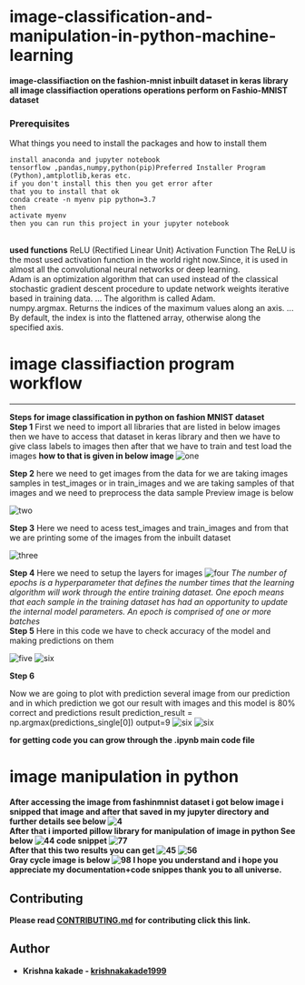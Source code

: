 # image-classification-and-manipulation-in-python-machine-learning

<b>image-classifiaction on the fashion-mnist inbuilt dataset in keras library all image classifiaction operations operations perform on Fashio-MNIST dataset  </b>
### Prerequisites

What things you need to install the packages and how to install them

```
install anaconda and jupyter notebook
tensorflow ,pandas,numpy,python(pip)Preferred Installer Program (Python),amtplotlib,keras etc.
if you don't install this then you get error after
that you to install that ok
conda create -n myenv pip python=3.7
then 
activate myenv 
then you can run this project in your jupyter notebook
```
<br> <b>used functions</b>
ReLU (Rectified Linear Unit) Activation Function
The ReLU is the most used activation function in the world right now.Since, it is used in almost all the convolutional neural networks or deep learning.
<br>Adam is an optimization algorithm that can used instead of the classical stochastic gradient descent procedure to update network weights iterative based in training data. ... The algorithm is called Adam.
<br>numpy.argmax. Returns the indices of the maximum values along an axis. ... By default, the index is into the flattened array, otherwise along the specified axis.

# image classifiaction program workflow
<hr>
<b>Steps for image classification in python on fashion MNIST dataset</b>
<br>
<b> Step 1</b>
 First we need to import all libraries that are listed in below images then we have to access that dataset in keras library
and then we have to give class labels to images then after that we have to train and test load the images 
     <b> how to that is given in below image </b>
<img src="https://github.com/krishnakakade1999/image-classification-and-manipulation-in-python-machine-learning/blob/master/documentation-images/Annotation%202019-09-12%20190847.png" alt="one">

<b> Step 2</b>
here we need to get images from the data for we are taking images samples in test_images or in train_images and we are taking samples of that images and we need to preprocess the data
sample Preview image is below

<img src="https://github.com/krishnakakade1999/image-classification-and-manipulation-in-python-machine-learning/blob/master/documentation-images/Annotation%202019-09-12%20190955.png" alt="two">

<b>Step 3</b>
Here we need to acess test_images and train_images and from that we are printing some of the images from the inbuilt dataset 

<img src="https://github.com/krishnakakade1999/image-classification-and-manipulation-in-python-machine-learning/blob/master/documentation-images/Annotation%202019-09-12%20191022.png" alt="three">

<b>Step 4</b>
Here we need to setup the layers for images 
<img src="https://github.com/krishnakakade1999/image-classification-and-manipulation-in-python-machine-learning/blob/master/documentation-images/Annotation%202019-09-12%20191149.png" alt="four">
*The number of epochs is a hyperparameter that defines the number times that the learning algorithm will work through the entire training dataset. One epoch means that each sample in the training dataset has had an opportunity to update the internal model parameters. An epoch is comprised of one or more batches*
<br>
<b>Step 5</b>
Here in this code we have to check accuracy of the model and making predictions on them 

<img src="https://github.com/krishnakakade1999/image-classification-and-manipulation-in-python-machine-learning/blob/master/documentation-images/Annotation%202019-09-12%20191230.png" alt="five">
<img src="https://github.com/krishnakakade1999/image-classification-and-manipulation-in-python-machine-learning/blob/master/documentation-images/Annotation%202019-09-12%20191315.png" alt="six">


<b> Step 6</b>

Now we are going to plot with prediction several image from our prediction and in which prediction we got our result with images and this model is 80% correct and predictions result prediction_result = np.argmax(predictions_single[0]) output=9
<img src="https://github.com/krishnakakade1999/image-classification-and-manipulation-in-python-machine-learning/blob/master/documentation-images/Annotation%202019-09-12%20191357.png" alt="six">
<img src="https://github.com/krishnakakade1999/image-classification-and-manipulation-in-python-machine-learning/blob/master/documentation-images/Annotation%202019-09-12%20191451.png" alt="six">

<b>for getting code you can grow through the .ipynb main code file</b>

# image manipulation in python 
<b>After accessing the image from fashinmnist dataset i got below image i snipped that image and after that saved in my jupyter directory and further details see below
 <img src="https://github.com/krishnakakade1999/image-classification-and-manipulation-in-python-machine-learning/blob/master/documentation-images/Annotation%202019-09-16%20221417.png" alt="4">
 <br><b>After that i imported pillow library for manipulation of image in python See below</b>
 <img src="https://github.com/krishnakakade1999/image-classification-and-manipulation-in-python-machine-learning/blob/master/documentation-images/Annotation%202019-09-17%20000311.png" alt="44">
 <b>code snippet</b>
 <img src="https://github.com/krishnakakade1999/image-classification-and-manipulation-in-python-machine-learning/blob/master/documentation-images/Annotation%202019-09-17%20001442.png" alt="77">
 <br>
 <b>After that this two results you can get</b>
  <img src="https://github.com/krishnakakade1999/image-classification-and-manipulation-in-python-machine-learning/blob/master/documentation-images/IMG.png" alt="45">
 <img src="https://github.com/krishnakakade1999/image-classification-and-manipulation-in-python-machine-learning/blob/master/documentation-images/img2.png" alt="56"><br>
 <b>Gray cycle image is below</b>
 <img src="https://github.com/krishnakakade1999/image-classification-and-manipulation-in-python-machine-learning/blob/master/documentation-images/Annotation%202019-09-17%20001024.png" alt="98">
 <b>I hope you understand and i hope you appreciate my documentation+code snippes thank you to all universe.</b>
 
## Contributing

Please read [CONTRIBUTING.md](https://github.com/krishnakakade1999/image-classification-and-manipulation-in-python-machine-learning/blob/master/CONTRIBUTING.md) for contributing click this link.


## Author

* **Krishna kakade**  - [krishnakakade1999](https://github.com/krishnakakade1999)



